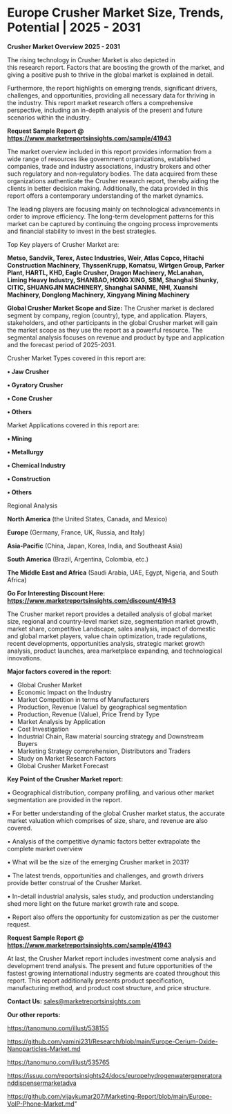 # Europe Crusher Market Size, Trends, Potential | 2025 - 2031

<Strong> Crusher Market Overview 2025 - 2031</strong>

The rising technology in Crusher Market is also depicted in this research report. Factors that are boosting the growth of the market, and giving a positive push to thrive in the global market is explained in detail.

Furthermore, the report highlights on emerging trends, significant drivers, challenges, and opportunities, providing all necessary data for thriving in the industry. This report market research offers a comprehensive perspective, including an in-depth analysis of the present and future scenarios within the industry.

<strong>Request Sample Report @ <a href=https://www.marketreportsinsights.com/sample/41943>https://www.marketreportsinsights.com/sample/41943</a></strong>

The market overview included in this report provides information from a wide range of resources like government organizations, established companies, trade and industry associations, industry brokers and other such regulatory and non-regulatory bodies. The data acquired from these organizations authenticate the Crusher research report, thereby aiding the clients in better decision making. Additionally, the data provided in this report offers a contemporary understanding of the market dynamics.

The leading players are focusing mainly on technological advancements in order to improve efficiency. The long-term development patterns for this market can be captured by continuing the ongoing process improvements and financial stability to invest in the best strategies.

Top Key players of Crusher Market are:

<strong>Metso, Sandvik, Terex, Astec Industries, Weir, Atlas Copco, Hitachi Construction Machinery, ThyssenKrupp, Komatsu, Wirtgen Group, Parker Plant, HARTL, KHD, Eagle Crusher, Dragon Machinery, McLanahan, Liming Heavy Industry, SHANBAO, HONG XING, SBM, Shanghai Shunky, CITIC, SHUANGJIN MACHINERY, Shanghai SANME, NHI, Xuanshi Machinery, Donglong Machinery, Xingyang Mining Machinery</strong>

<strong><b>Global Crusher Market Scope and Size:</b></strong>
The Crusher market is declared segment by company, region (country), type, and application. Players, stakeholders, and other participants in the global Crusher market will gain the market scope as they use the report as a powerful resource. The segmental analysis focuses on revenue and product by type and application and the forecast period of 2025-2031.

Crusher Market Types covered in this report are:

<strong>•  Jaw Crusher

•  Gyratory Crusher

•  Cone Crusher

•  Others</strong>

Market Applications covered in this report are:

<strong>•  Mining

•  Metallurgy

•  Chemical Industry

•  Construction

•  Others</strong> 

Regional Analysis

<strong>North America</strong> (the United States, Canada, and Mexico)

<strong>Europe</strong> (Germany, France, UK, Russia, and Italy)

<strong>Asia-Pacific</strong> (China, Japan, Korea, India, and Southeast Asia)

<strong>South America</strong> (Brazil, Argentina, Colombia, etc.)

<strong>The Middle East and Africa</strong> (Saudi Arabia, UAE, Egypt, Nigeria, and South Africa)

<strong>Go For Interesting Discount Here: <a href=https://www.marketreportsinsights.com/discount/41943>https://www.marketreportsinsights.com/discount/41943</a></strong>

The Crusher market report provides a detailed analysis of global market size, regional and country-level market size, segmentation market growth, market share, competitive Landscape, sales analysis, impact of domestic and global market players, value chain optimization, trade regulations, recent developments, opportunities analysis, strategic market growth analysis, product launches, area marketplace expanding, and technological innovations.

<strong><b>Major factors covered in the report:</b></strong>
<ul>
  <li>Global Crusher Market </li>
  <li>Economic Impact on the Industry</li>
  <li>Market Competition in terms of Manufacturers</li>
  <li>Production, Revenue (Value) by geographical segmentation</li>
  <li>Production, Revenue (Value), Price Trend by Type</li>
  <li>Market Analysis by Application</li>
  <li>Cost Investigation</li>
  <li>Industrial Chain, Raw material sourcing strategy and Downstream Buyers</li>
  <li>Marketing Strategy comprehension, Distributors and Traders</li>
  <li>Study on Market Research Factors</li>
  <li>Global Crusher Market Forecast</li>
</ul>

<strong><b>Key Point of the Crusher Market report:</b></strong>

• Geographical distribution, company profiling, and various other market segmentation are provided in the report.

• For better understanding of the global Crusher market status, the accurate market valuation which comprises of size, share, and revenue are also covered.

• Analysis of the competitive dynamic factors better extrapolate the complete market overview

• What will be the size of the emerging Crusher market in 2031?

• The latest trends, opportunities and challenges, and growth drivers provide better construal of the Crusher Market.

• In-detail industrial analysis, sales study, and production understanding shed more light on the future market growth rate and scope.

• Report also offers the opportunity for customization as per the customer request.

<strong>Request Sample Report @ <a href=https://www.marketreportsinsights.com/sample/41943>https://www.marketreportsinsights.com/sample/41943</a></strong>

At last, the Crusher Market report includes investment come analysis and development trend analysis. The present and future opportunities of the fastest growing international industry segments are coated throughout this report. This report additionally presents product specification, manufacturing method, and product cost structure, and price structure.

<strong>Contact Us:</strong>
sales@marketreportsinsights.com

<strong>Our other reports:</strong>

<a href=https://tanomuno.com/illust/538155>https://tanomuno.com/illust/538155</a>

<a href=https://github.com/yamini231/Research/blob/main/Europe-Cerium-Oxide-Nanoparticles-Market.md>https://github.com/yamini231/Research/blob/main/Europe-Cerium-Oxide-Nanoparticles-Market.md</a>

<a href=https://tanomuno.com/illust/535765>https://tanomuno.com/illust/535765</a>

<a href=https://issuu.com/reportsinsights24/docs/europehydrogenwatergeneratoranddispensermarketadva>https://issuu.com/reportsinsights24/docs/europehydrogenwatergeneratoranddispensermarketadva</a>

<a href=https://github.com/vijaykumar207/Marketing-Report/blob/main/Europe-VoIP-Phone-Market.md>https://github.com/vijaykumar207/Marketing-Report/blob/main/Europe-VoIP-Phone-Market.md</a>"

